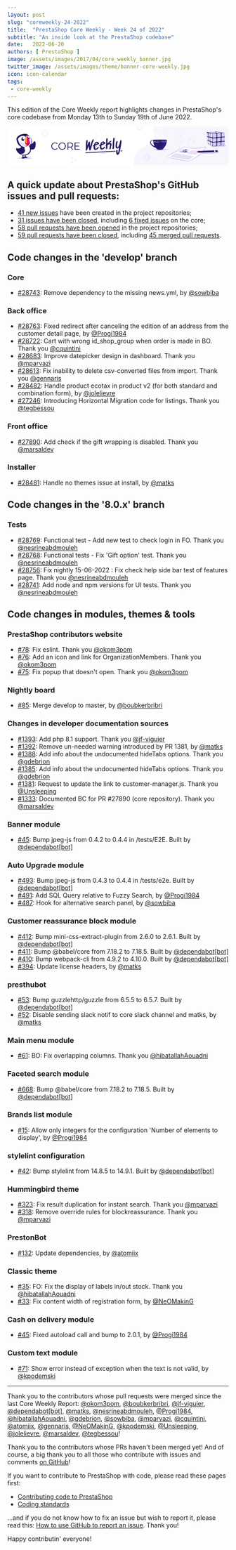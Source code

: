 ```yaml
---
layout: post
slug: "coreweekly-24-2022"
title:  "PrestaShop Core Weekly - Week 24 of 2022"
subtitle: "An inside look at the PrestaShop codebase"
date:   2022-06-20
authors: [ PrestaShop ]
image: /assets/images/2017/04/core_weekly_banner.jpg
twitter_image: /assets/images/theme/banner-core-weekly.jpg
icon: icon-calendar
tags:
 - core-weekly
---
```


This edition of the Core Weekly report highlights changes in PrestaShop's core codebase from Monday 13th to Sunday 19th of June 2022.

![Core Weekly banner](/assets/images/2018/12/banner-core-weekly.jpg)



## A quick update about PrestaShop's GitHub issues and pull requests:

- [41 new issues](https://github.com/search?q=org%3APrestaShop+is%3Apublic++-repo%3Aprestashop%2Fprestashop.github.io++is%3Aissue+created%3A2022-06-13..2022-06-19) have been created in the project repositories;
- [31 issues have been closed](https://github.com/search?q=org%3APrestaShop+is%3Apublic++-repo%3Aprestashop%2Fprestashop.github.io++is%3Aissue+closed%3A2022-06-13..2022-06-19), including [6 fixed issues](https://github.com/search?q=org%3APrestaShop+is%3Apublic++-repo%3Aprestashop%2Fprestashop.github.io++is%3Aissue+label%3Afixed+closed%3A2022-06-13..2022-06-19) on the core;
- [58 pull requests have been opened](https://github.com/search?q=org%3APrestaShop+is%3Apublic++-repo%3Aprestashop%2Fprestashop.github.io++is%3Apr+created%3A2022-06-13..2022-06-19) in the project repositories;
- [59 pull requests have been closed](https://github.com/search?q=org%3APrestaShop+is%3Apublic++-repo%3Aprestashop%2Fprestashop.github.io++is%3Apr+closed%3A2022-06-13..2022-06-19), including [45 merged pull requests](https://github.com/search?q=org%3APrestaShop+is%3Apublic++-repo%3Aprestashop%2Fprestashop.github.io++is%3Apr+merged%3A2022-06-13..2022-06-19).
        


## Code changes in the 'develop' branch


### Core
* [#28743](https://github.com/PrestaShop/PrestaShop/pull/28743): Remove dependency to the missing news.yml, by [@sowbiba](https://github.com/sowbiba)


### Back office
* [#28763](https://github.com/PrestaShop/PrestaShop/pull/28763): Fixed redirect after canceling the edition of an address from the customer detail page, by [@Progi1984](https://github.com/Progi1984)
* [#28722](https://github.com/PrestaShop/PrestaShop/pull/28722): Cart with wrong id_shop_group when order is made in BO. Thank you [@cquintini](https://github.com/cquintini)
* [#28683](https://github.com/PrestaShop/PrestaShop/pull/28683): Improve datepicker design in dashboard. Thank you [@mparvazi](https://github.com/mparvazi)
* [#28613](https://github.com/PrestaShop/PrestaShop/pull/28613): Fix inability to delete csv-converted files from import. Thank you [@gennaris](https://github.com/gennaris)
* [#28482](https://github.com/PrestaShop/PrestaShop/pull/28482): Handle product ecotax in product v2 (for both standard and combination form), by [@jolelievre](https://github.com/jolelievre)
* [#27246](https://github.com/PrestaShop/PrestaShop/pull/27246): Introducing Horizontal Migration code for listings. Thank you [@tegbessou](https://github.com/tegbessou)


### Front office
* [#27890](https://github.com/PrestaShop/PrestaShop/pull/27890): Add check if the gift wrapping is disabled. Thank you [@marsaldev](https://github.com/marsaldev)


### Installer
* [#28481](https://github.com/PrestaShop/PrestaShop/pull/28481): Handle no themes issue at install, by [@matks](https://github.com/matks)


## Code changes in the '8.0.x' branch


### Tests
* [#28769](https://github.com/PrestaShop/PrestaShop/pull/28769): Functional test - Add new test to check login in FO. Thank you [@nesrineabdmouleh](https://github.com/nesrineabdmouleh)
* [#28768](https://github.com/PrestaShop/PrestaShop/pull/28768): Functional tests - Fix 'Gift option' test. Thank you [@nesrineabdmouleh](https://github.com/nesrineabdmouleh)
* [#28756](https://github.com/PrestaShop/PrestaShop/pull/28756): Fix nightly 15-06-2022 : Fix check help side bar test of features page. Thank you [@nesrineabdmouleh](https://github.com/nesrineabdmouleh)
* [#28741](https://github.com/PrestaShop/PrestaShop/pull/28741): Add node and npm versions for UI tests. Thank you [@nesrineabdmouleh](https://github.com/nesrineabdmouleh)


## Code changes in modules, themes & tools


### PrestaShop contributors website
* [#78](https://github.com/PrestaShop/TopContributors/pull/78): Fix eslint. Thank you [@okom3pom](https://github.com/okom3pom)
* [#76](https://github.com/PrestaShop/TopContributors/pull/76): Add an icon and link for OrganizationMembers. Thank you [@okom3pom](https://github.com/okom3pom)
* [#75](https://github.com/PrestaShop/TopContributors/pull/75): Fix popup that doesn't open. Thank you [@okom3pom](https://github.com/okom3pom)


### Nightly board
* [#85](https://github.com/PrestaShop/nightly-board/pull/85): Merge develop to master, by [@boubkerbribri](https://github.com/boubkerbribri)


### Changes in developer documentation sources
* [#1393](https://github.com/PrestaShop/docs/pull/1393): Add php 8.1 support. Thank you [@jf-viguier](https://github.com/jf-viguier)
* [#1392](https://github.com/PrestaShop/docs/pull/1392): Remove un-needed warning introduced by PR 1381, by [@matks](https://github.com/matks)
* [#1388](https://github.com/PrestaShop/docs/pull/1388): Add info about the undocumented hideTabs options. Thank you [@gdebrion](https://github.com/gdebrion)
* [#1385](https://github.com/PrestaShop/docs/pull/1385): Add info about the undocumented hideTabs options. Thank you [@gdebrion](https://github.com/gdebrion)
* [#1381](https://github.com/PrestaShop/docs/pull/1381): Request to update the link to customer-manager.js. Thank you [@Unsleeping](https://github.com/Unsleeping)
* [#1333](https://github.com/PrestaShop/docs/pull/1333): Documented BC for PR #27890 (core repository). Thank you [@marsaldev](https://github.com/marsaldev)


### Banner module
* [#45](https://github.com/PrestaShop/ps_banner/pull/45): Bump jpeg-js from 0.4.2 to 0.4.4 in /tests/E2E. Built by [@dependabot[bot]](https://github.com/apps/dependabot)


### Auto Upgrade module
* [#493](https://github.com/PrestaShop/autoupgrade/pull/493): Bump jpeg-js from 0.4.3 to 0.4.4 in /tests/e2e. Built by [@dependabot[bot]](https://github.com/apps/dependabot)
* [#491](https://github.com/PrestaShop/autoupgrade/pull/491): Add SQL Query relative to Fuzzy Search, by [@Progi1984](https://github.com/Progi1984)
* [#487](https://github.com/PrestaShop/autoupgrade/pull/487): Hook for alternative search panel, by [@sowbiba](https://github.com/sowbiba)


### Customer reassurance block module
* [#412](https://github.com/PrestaShop/blockreassurance/pull/412): Bump mini-css-extract-plugin from 2.6.0 to 2.6.1. Built by [@dependabot[bot]](https://github.com/apps/dependabot)
* [#411](https://github.com/PrestaShop/blockreassurance/pull/411): Bump @babel/core from 7.18.2 to 7.18.5. Built by [@dependabot[bot]](https://github.com/apps/dependabot)
* [#410](https://github.com/PrestaShop/blockreassurance/pull/410): Bump webpack-cli from 4.9.2 to 4.10.0. Built by [@dependabot[bot]](https://github.com/apps/dependabot)
* [#394](https://github.com/PrestaShop/blockreassurance/pull/394): Update license headers, by [@matks](https://github.com/matks)


### presthubot
* [#53](https://github.com/PrestaShop/presthubot/pull/53): Bump guzzlehttp/guzzle from 6.5.5 to 6.5.7. Built by [@dependabot[bot]](https://github.com/apps/dependabot)
* [#52](https://github.com/PrestaShop/presthubot/pull/52): Disable sending slack notif to core slack channel and matks, by [@matks](https://github.com/matks)


### Main menu module
* [#61](https://github.com/PrestaShop/ps_mainmenu/pull/61): BO: Fix overlapping columns. Thank you [@hibatallahAouadni](https://github.com/hibatallahAouadni)


### Faceted search module
* [#668](https://github.com/PrestaShop/ps_facetedsearch/pull/668): Bump @babel/core from 7.18.2 to 7.18.5. Built by [@dependabot[bot]](https://github.com/apps/dependabot)


### Brands list module
* [#15](https://github.com/PrestaShop/ps_brandlist/pull/15): Allow only integers for the configuration 'Number of elements to display', by [@Progi1984](https://github.com/Progi1984)


### stylelint configuration
* [#42](https://github.com/PrestaShop/stylelint-config/pull/42): Bump stylelint from 14.8.5 to 14.9.1. Built by [@dependabot[bot]](https://github.com/apps/dependabot)


### Hummingbird theme
* [#323](https://github.com/PrestaShop/hummingbird/pull/323): Fix result duplication for instant search. Thank you [@mparvazi](https://github.com/mparvazi)
* [#318](https://github.com/PrestaShop/hummingbird/pull/318): Remove override rules for blockreassurance. Thank you [@mparvazi](https://github.com/mparvazi)


### PrestonBot
* [#132](https://github.com/PrestaShop/prestonbot/pull/132): Update dependencies, by [@atomiix](https://github.com/atomiix)


### Classic theme
* [#35](https://github.com/PrestaShop/classic-theme/pull/35): FO: Fix the display of labels in/out stock. Thank you [@hibatallahAouadni](https://github.com/hibatallahAouadni)
* [#33](https://github.com/PrestaShop/classic-theme/pull/33): Fix content width of registration form, by [@NeOMakinG](https://github.com/NeOMakinG)


### Cash on delivery module
* [#45](https://github.com/PrestaShop/ps_cashondelivery/pull/45): Fixed autoload call and bump to 2.0.1, by [@Progi1984](https://github.com/Progi1984)


### Custom text module
* [#71](https://github.com/PrestaShop/ps_customtext/pull/71): Show error instead of exception when the text is not valid, by [@kpodemski](https://github.com/kpodemski)


<hr />

Thank you to the contributors whose pull requests were merged since the last Core Weekly Report: [@okom3pom](https://github.com/okom3pom), [@boubkerbribri](https://github.com/boubkerbribri), [@jf-viguier](https://github.com/jf-viguier), [@dependabot[bot]](https://github.com/apps/dependabot), [@matks](https://github.com/matks), [@nesrineabdmouleh](https://github.com/nesrineabdmouleh), [@Progi1984](https://github.com/Progi1984), [@hibatallahAouadni](https://github.com/hibatallahAouadni), [@gdebrion](https://github.com/gdebrion), [@sowbiba](https://github.com/sowbiba), [@mparvazi](https://github.com/mparvazi), [@cquintini](https://github.com/cquintini), [@atomiix](https://github.com/atomiix), [@gennaris](https://github.com/gennaris), [@NeOMakinG](https://github.com/NeOMakinG), [@kpodemski](https://github.com/kpodemski), [@Unsleeping](https://github.com/Unsleeping), [@jolelievre](https://github.com/jolelievre), [@marsaldev](https://github.com/marsaldev), [@tegbessou](https://github.com/tegbessou)!

Thank you to the contributors whose PRs haven't been merged yet! And of course, a big thank you to all those who contribute with issues and comments [on GitHub](https://github.com/PrestaShop/PrestaShop)!

If you want to contribute to PrestaShop with code, please read these pages first:

 * [Contributing code to PrestaShop](https://devdocs.prestashop.com/8/contribute/contribution-guidelines/)
 * [Coding standards](https://devdocs.prestashop.com/8/development/coding-standards/)

...and if you do not know how to fix an issue but wish to report it, please read this: [How to use GitHub to report an issue](https://devdocs.prestashop.com/8/contribute/contribute-reporting-issues/). Thank you!

Happy contributin' everyone!

